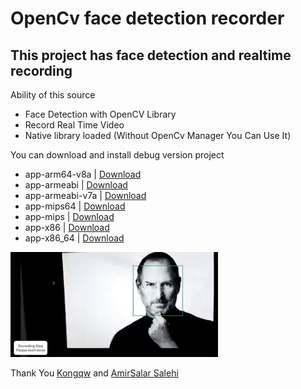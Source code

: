 # OpenCv face detection recorder
## This project has face detection and realtime recording

Ability of this source

* Face Detection with OpenCV Library
* Record Real Time Video
* Native library loaded (Without OpenCv Manager You Can Use It)

You can download and install debug version project

* app-arm64-v8a | [Download](https://github.com/JaShakouri/OpenCv-face-detection-recorder/tree/master/release/app-arm64-v8a-debug.apk)
* app-armeabi | [Download](https://github.com/JaShakouri/OpenCv-face-detection-recorder/tree/master/release/app-armeabi-debug.apk)
* app-armeabi-v7a | [Download](https://github.com/JaShakouri/OpenCv-face-detection-recorder/tree/master/release/app-armeabi-v7a-debug.apk)
* app-mips64 | [Download](https://github.com/JaShakouri/OpenCv-face-detection-recorder/tree/master/release/app-mips64-debug.apk)
* app-mips | [Download](https://github.com/JaShakouri/OpenCv-face-detection-recorder/tree/master/release/app-mips-debug.apk)
* app-x86 | [Download](https://github.com/JaShakouri/OpenCv-face-detection-recorder/tree/master/release/app-x86-debug.apk)
* app-x86_64 | [Download](https://github.com/JaShakouri/OpenCv-face-detection-recorder/tree/master/release/app-x86_64-debug.apk)

<img src="https://github.com/JaShakouri/OpenCv-face-detection-recorder/blob/master/gif/face-detection.gif" />

Thank You [Kongqw](https://github.com/kongqw) and [AmirSalar Salehi](https://gitlab.com/lorevantonio)
